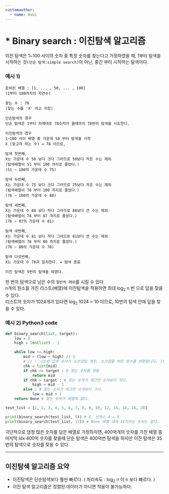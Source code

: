 ```yaml
---
customauthor:
  - name: Wabi
---
```

# * Binary search : 이진탐색 알고리즘
<Author name='Wabi' />

이진 탐색은 1~100 사이의 숫자 중 특정 숫자를 찾는다고 가정하였을 때, 1부터 탐색을 시작하는 것`(단순 탐색:simple search)`이 아닌, 중간 부터 시작하는 탐색이다.

### 예시 1)
```
준비된 배열 : [1, ... , 50, ... , 100]
(1부터 100까지의 자연수)

찾는 수 : 78
(찾는 수를 'X' 라고 지칭)

단순탐색의 경우
단순 탐색은 1부터 차례대로 78숫자가 올때까지 78번의 탐색을 시도한다.

이진탐색의 경우
1~100 사이 배열 중 가운데 50 부터 탐색을 시작
X (찾고자 하는 수) = 78 이므로,

탐색 첫번째,
X는 가운데 수 50 보다 크다 그러므로 50보다 작은 수는 제외
(탐색배열이 51 부터 100 까지로 줄었다.)
(51 ~ 100의 가운데 수 75)

탐색 두번째,
X는 가운데 수 75 보다 크다 그러므로 75보다 작은 수는 제외
(탐색배열이 76 부터 100 까지로 줄었다.)
(76 ~ 100의 가운데 수 88)

탐색 세번째,
X는 가운데 수 88 보다 작다 그러므로 88보다 큰 수는 제외
(탐색배열이 76 부터 87 까지로 줄었다.)
(76 ~ 87의 가운데 수 81)

탐색 네번째,
X는 가운데 수 81 보다 작다 그러므로 81보다 큰 수는 제외
(탐색배열이 76 부터 80 까지로 줄었다.)
(76 ~ 80의 가운데 수 78)

탐색 다섯번째,
X는 가운데 수 78과 일치한다. = 탐색 종료

이진 탐색은 5번의 탐색을 하였다.
```

한 번의 탐색으로 남은 수의 `절반씩 제외`를 시킬 수 있다.\
n개의 원소를 가진 리스트(배열)에 이진탐색을 적용하면 최대 log<sub>2</sub> n 번 으로 답을 찾을 수 있다.\
리스트의 숫자가 1024개가 있다면 log<sub>2</sub> 1024 = 10 이므로, 10번의 탐색 안에 답을 찾을 수 있다.

### 예시 2) Python3 code
```python
def binary_search(list, target):
    low = 0
    high = len(list) - 1

    while low <= high:
        mid = (low + high) // 2
        # // : 나눗셈 값의 숫자가 소숫점일 경우, 소숫점을 버린 정수를 반환합니다. (floor division)
        chk = list[mid]
        if chk == target : # 찾는 숫자를 찾음
            return mid
        if chk > target : # 찾는 숫자가 체크한 숫자보다 작다.
            high = mid - 1
        else : # 찾는 숫자가 체크한 숫자보다 크다.
            low = mid + 1
    return None # 찾는 숫자가 배열에 없다.

test_list = [1, 2, 3, 4, 5, 6, 7, 8, 9, 10, 12, 14, 16, 18, 20]

print(binary_search(test_list, 5)) # 4, 인덱스 4 = 5
print(binary_search(test_list, 11)) # None 배열 내에 11이라는 숫자는 없다.
```

극단적으로 엄청 많은 숫자를 담은 배열로 가정하자면, 400억개의 숫자를 가진 배열 중 마지막 Idx 400억 숫자를 찾을때 단순 탐색은 400억번 탐색을 하지만 이진 탐색은 35번의 탐색으로 숫자를 찾을 수 있다.

---

## 이진탐색 알고리즘 요약

- 이진탐색은 단순탐색보다 훨씬 빠르다. ( 처리속도 : log<sub>2</sub> n 이 n 보다 빠르다. )
- 이진 탐색 알고리즘은 정렬된 데이터가 아니면 적용이 불가능하다.
